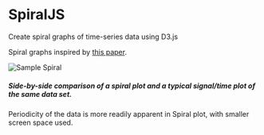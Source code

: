 # SpiralJS
Create spiral graphs of time-series data using D3.js

Spiral graphs inspired by [this paper](http://ieg.ifs.tuwien.ac.at/~aigner/teaching/ws06/infovis_ue/papers/spiralgraph_weber01visualizing.pdf).

![Sample Spiral](https://s3-us-west-2.amazonaws.com/github-imgs/spiraljs/Untitled-1.jpg)
##### Side-by-side comparison of a spiral plot and a typical signal/time plot of the same data set.
Periodicity of the data is more readily apparent in Spiral plot, with smaller screen space used.
